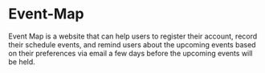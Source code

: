# Event-Map
Event Map is a website that can help users to register their account, record their schedule events, and remind users about the upcoming events based on their preferences via email a few days before the upcoming events will be held.
